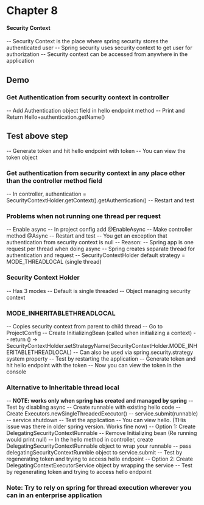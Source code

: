 # Chapter 8

#### Security Context
-- Security Context is the place where spring security stores the authenticated user
-- Spring security uses security context to get user for authorization
-- Security context can be accessed from anywhere in the application

## Demo

### Get Authentication from security context in controller
-- Add Authentication object field in hello endpoint method
-- Print and Return Hello+authentication.getName()

## Test above step
-- Generate token and hit hello endpoint with token
-- You can view the token object

### Get authentication from security context in any place other than the controller method field
-- In controller, authentication = SecurityContextHolder.getContext().getAuthentication()
-- Restart and test

### Problems when not running one thread per request
-- Enable async
    -- In project config add @EnableAsync
    -- Make controller method @Async
-- Restart and test
-- You get an exception that authentication from security context is null
-- Reason:
    -- Spring app is one request per thread when doing async
    -- Spring creates separate thread for authentication and request
    -- SecurityContextHolder default strategy = MODE_THREADLOCAL (single thread)

### Security Context Holder
-- Has 3 modes
-- Default is single threaded
-- Object managing security context

### MODE_INHERITABLETHREADLOCAL
-- Copies security context from parent to child thread
-- Go to ProjectConfig
-- Create InitializingBean (called when initializing a context)
    -- return () -> SecurityContextHolder.setStrategyName(SecurityContextHolder.MODE_INHERITABLETHREADLOCAL)
    -- Can also be used via spring.security.strategy system property
-- Test by restarting the application
    -- Generate token and hit hello endpoint with the token
    -- Now you can view the token in the console

### Alternative to Inheritable thread local
-- <b>NOTE: works only when spring has created and managed by spring</b>
    -- Test by disabling async
    -- Create runnable with existing hello code
    -- Create Executors.newSingleThreadedExecutor()
    -- service.submit(runnable)
    -- service.shutdown
    -- Test the application
        -- You can view hello. (THis issue was there in older spring version. Works fine now)
-- Option 1: Create DelegatingSecurityContextRunnable
    -- Remove Initializing bean (Re running would print null)
    -- In the hello method in controller, create DelegatingSecurityContextRunnable object to wrap your runnable
    -- pass delegatingSecurityContextRunnble object to service.submit
    -- Test by regenerating token and trying to access hello endpoint
-- Option 2: Create DelegatingContextExecutorService object by wrapping the service
    -- Test by regenerating token and trying to access hello endpoint
    
### Note: Try to rely on spring for thread execution wherever you can in an enterprise application